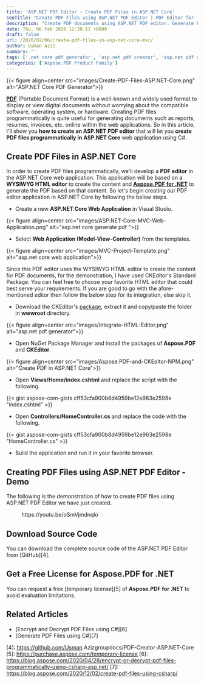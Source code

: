 ```yaml
---
title: 'ASP.NET PDF Editor - Create PDF Files in ASP.NET Core'
seoTitle: "Create PDF Files using ASP.NET PDF Editor | PDF Editor for .NET Core"
description: "Create PDF documents using ASP.NET PDF editor. Generate PDF documents, reports, invoices, and receipts using open source ASP.NET Core PDF editor in C#."
date: Thu, 06 Feb 2020 12:38:12 +0000
draft: false
url: /2020/02/06/create-pdf-files-in-asp-net-core-mvc/
author: Usman Aziz
summary: ''
tags: ['.net core pdf generator', 'asp.net pdf creator', 'asp.net pdf generator', 'create pdf files in asp.net core', 'create pdf files programmatically in asp.net core']
categories: ['Aspose.PDF Product Family']
---
```




{{< figure align=center src="images/Create-PDF-Files-ASP.NET-Core.png" alt="ASP.NET Core PDF Generator">}}


**[PDF][1]** (Portable Document Format) is a well-known and widely used format to display or view digital documents without worrying about the compatible software, operating system, or hardware. Creating PDF files programmatically is quite useful for generating documents such as reports, resumes, invoices, etc. online within the web applications. So in this article, I'll show you **how to create an ASP.NET PDF editor** that will let you **create PDF files programmatically in ASP.NET Core** web application using C#.

## Create PDF Files in ASP.NET Core

In order to create PDF files programmatically, we'll develop a **PDF editor** in the ASP.NET Core web application. This application will be based on a **WYSIWYG HTML editor** to create the content and **[Aspose.PDF for .NET][2]** to generate the PDF based on that content. So let's begin creating our PDF editor application in ASP.NET Core by following the below steps.

*   Create a new **ASP.NET Core Web Application** in Visual Studio.



{{< figure align=center src="images/ASP.NET-Core-MVC-Web-Application.png" alt="asp.net core generate pdf ">}}


*   Select **Web Application (Model-View-Controller)** from the templates.



{{< figure align=center src="images/MVC-Project-Template.png" alt="asp.net core web application">}}


Since this PDF editor uses the WYSIWYG HTML editor to create the content for PDF documents, for the demonstration, I have used CKEditor's Standard Package. You can feel free to choose your favorite HTML editor that could best serve your requirements. If you are good to go with the afore-mentioned editor then follow the below step for its integration, else skip it.

*   Download the CKEditor's [package][3], extract it and copy/paste the folder in **wwwroot** directory.



{{< figure align=center src="images/Integrate-HTML-Editor.png" alt="asp.net pdf generator">}}


*   Open NuGet Package Manager and install the packages of **Aspose.PDF** and **CKEditor**.



{{< figure align=center src="images/Aspose.PDF-and-CKEditor-NPM.png" alt="Create PDF in ASP.NET Core">}}


*   Open **Views/Home/index.cshtml** and replace the script with the following.

{{< gist aspose-com-gists cff53cfa900b8d4959be12e963e2598e "index.cshtml" >}}

*   Open **Controllers/HomeController.cs** and replace the code with the following.

{{< gist aspose-com-gists cff53cfa900b8d4959be12e963e2598e "HomeController.cs" >}}

*   Build the application and run it in your favorite browser.

## Creating PDF Files using ASP.NET PDF Editor - Demo

The following is the demonstration of how to create PDF files using ASP.NET PDF Editor we have just created.

<figure class="wp-block-embed is-type-video is-provider-youtube wp-block-embed-youtube wp-embed-aspect-16-9 wp-has-aspect-ratio"><div class="wp-block-embed__wrapper">https://youtu.be/oSmVjmdnqlo</div></figure>

## Download Source Code

You can download the complete source code of the ASP.NET PDF Editor from [GitHub][4].

## Get a Free License for Aspose.PDF for .NET

You can request a free [temporary license][5] of **Aspose.PDF for .NET** to avoid evaluation limitations.

## Related Articles

*   [Encrypt and Decrypt PDF Files using C#][6]
*   [Generate PDF Files using C#][7]




[1]: https://wiki.fileformat.com/view/pdf/
[2]: https://products.aspose.com/pdf/net
[3]: https://ckeditor.com/ckeditor-4/download/
[4]: https://github.com/Usman Azizgroupdocs/PDF-Creator-ASP.NET-Core
[5]: https://purchase.aspose.com/temporary-license
[6]: https://blog.aspose.com/2020/04/28/encrypt-or-decrypt-pdf-files-programmatically-using-csharp-asp.net/
[7]: https://blog.aspose.com/2020/12/02/create-pdf-files-using-csharp/






